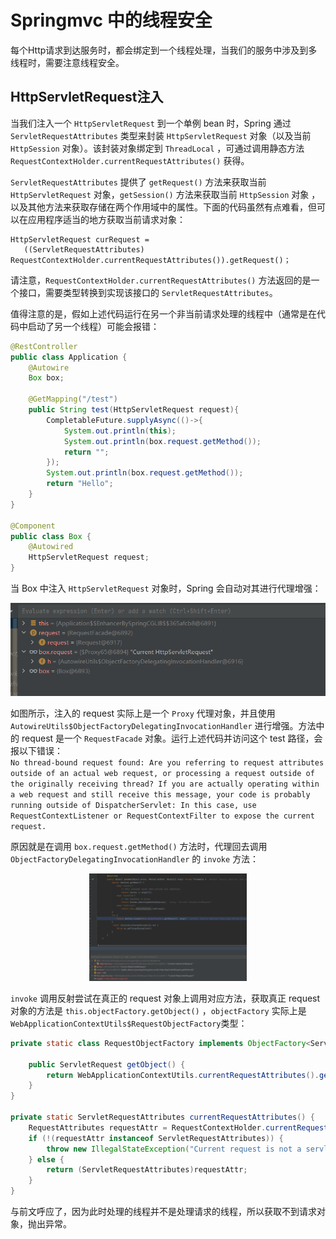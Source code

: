 # Springmvc 中的线程安全

每个Http请求到达服务时，都会绑定到一个线程处理，当我们的服务中涉及到多线程时，需要注意线程安全。

## HttpServletRequest注入
当我们注入一个 `HttpServletRequest` 到一个单例 bean 时，Spring 通过 `ServletRequestAttributes` 类型来封装 `HttpServletRequest` 对象（以及当前 `HttpSession` 对象）。该封装对象绑定到 `ThreadLocal` ，可通过调用静态方法 `RequestContextHolder.currentRequestAttributes()` 获得。

`ServletRequestAttributes` 提供了 `getRequest()` 方法来获取当前 `HttpServletRequest` 对象，`getSession()` 方法来获取当前 `HttpSession` 对象 ，以及其他方法来获取存储在两个作用域中的属性。下面的代码虽然有点难看，但可以在应用程序适当的地方获取当前请求对象：
```
HttpServletRequest curRequest =
   ((ServletRequestAttributes) RequestContextHolder.currentRequestAttributes()).getRequest()；
```
请注意，`RequestContextHolder.currentRequestAttributes()` 方法返回的是一个接口，需要类型转换到实现该接口的 `ServletRequestAttributes`。

值得注意的是，假如上述代码运行在另一个非当前请求处理的线程中（通常是在代码中启动了另一个线程）可能会报错：
```java
@RestController
public class Application {
	@Autowire
	Box box;

	@GetMapping("/test")
    public String test(HttpServletRequest request){
        CompletableFuture.supplyAsync(()->{
            System.out.println(this);
            System.out.println(box.request.getMethod());
            return "";
        });
        System.out.println(box.request.getMethod());
        return "Hello";
    }
}

@Component
public class Box {
    @Autowired
    HttpServletRequest request;
}
```

当 Box 中注入 `HttpServletRequest` 对象时，Spring 会自动对其进行代理增强：
<center><img src="pics/springmvc-box-1.png" alt=""></center>

如图所示，注入的 request 实际上是一个 `Proxy` 代理对象，并且使用 `AutowireUtils$ObjectFactoryDelegatingInvocationHandler` 进行增强。方法中的 request 是一个 `RequestFacade` 对象。运行上述代码并访问这个 test 路径，会报以下错误：  
`No thread-bound request found: Are you referring to request attributes outside of an actual web request, or processing a request outside of the originally receiving thread? If you are actually operating within a web request and still receive this message, your code is probably running outside of DispatcherServlet: In this case, use RequestContextListener or RequestContextFilter to expose the current request.`

原因就是在调用 `box.request.getMethod()` 方法时，代理回去调用 `ObjectFactoryDelegatingInvocationHandler` 的 `invoke` 方法：
<center><img src="pics/springmvc-box-2.png" width="50%"></center>

`invoke` 调用反射尝试在真正的 request 对象上调用对应方法，获取真正 request 对象的方法是 `this.objectFactory.getObject()` ，`objectFactory` 实际上是 `WebApplicationContextUtils$RequestObjectFactory`类型：
```java
private static class RequestObjectFactory implements ObjectFactory<ServletRequest>, Serializable {
        
	public ServletRequest getObject() {
		return WebApplicationContextUtils.currentRequestAttributes().getRequest();
	}
}

private static ServletRequestAttributes currentRequestAttributes() {
	RequestAttributes requestAttr = RequestContextHolder.currentRequestAttributes();
	if (!(requestAttr instanceof ServletRequestAttributes)) {
		throw new IllegalStateException("Current request is not a servlet request");
	} else {
		return (ServletRequestAttributes)requestAttr;
	}
}
```

与前文呼应了，因为此时处理的线程并不是处理请求的线程，所以获取不到请求对象，抛出异常。
